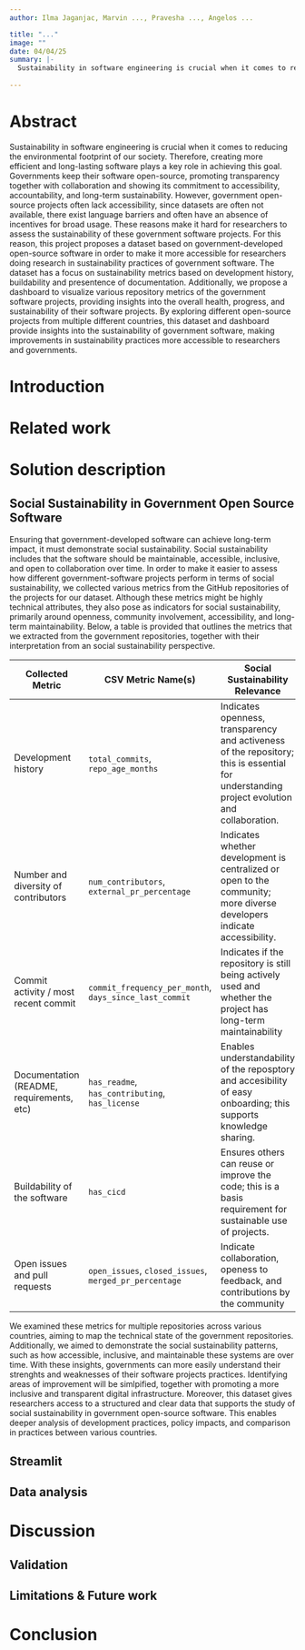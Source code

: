 ```yaml
---
author: Ilma Jaganjac, Marvin ..., Pravesha ..., Angelos ...

title: "..."
image: ""
date: 04/04/25
summary: |-
  Sustainability in software engineering is crucial when it comes to reducing the environmental footprint of our society. Therefore, creating more efficient and long-lasting software plays a key role in achieving this goal. Governments keep their software open-source, promoting transparency together with collaboration and showing its commitment to accessibility, accountability, and long-term sustainability. However, government open-source projects often lack accessibility, since datasets are often not available, there exist language barriers and often have an absence of incentives for broad usage. These reasons make it hard for researchers to assess the sustainability of these government software projects. For this reason, this project proposes a dataset based on government-developed open-source software in order to make it more accessible for researchers doing research in sustainability practices of government software. The dataset has a focus on sustainability metrics based on development history, buildability and presentence of documentation. Additionally, we propose a dashboard to visualize various repository metrics of the government software projects, providing insights into the overall health, progress, and sustainability of their software projects. By exploring different open-source projects from multiple different countries, this dataset and dashboard provide insights into the sustainability of government software, making improvements in sustainability practices more accessible to researchers and governments.
  
---
```


# Abstract
Sustainability in software engineering is crucial when it comes to reducing the environmental footprint of our society. Therefore, creating more efficient and long-lasting software plays a key role in achieving this goal. Governments keep their software open-source, promoting transparency together with collaboration and showing its commitment to accessibility, accountability, and long-term sustainability. However, government open-source projects often lack accessibility, since datasets are often not available, there exist language barriers and often have an absence of incentives for broad usage. These reasons make it hard for researchers to assess the sustainability of these government software projects. For this reason, this project proposes a dataset based on government-developed open-source software in order to make it more accessible for researchers doing research in sustainability practices of government software. The dataset has a focus on sustainability metrics based on development history, buildability and presentence of documentation. Additionally, we propose a dashboard to visualize various repository metrics of the government software projects, providing insights into the overall health, progress, and sustainability of their software projects. By exploring different open-source projects from multiple different countries, this dataset and dashboard provide insights into the sustainability of government software, making improvements in sustainability practices more accessible to researchers and governments.

# Introduction

# Related work

# Solution description


## Social Sustainability in Government Open Source Software
Ensuring that government-developed software can achieve long-term impact, it must demonstrate social sustainability. Social sustainability includes that the software should be maintainable, accessible, inclusive, and open to collaboration over time.  In order to make it easier to assess how different government-software projects perform in terms of social sustainability, we collected various metrics from the GitHub repositories of the projects for our dataset. Although these metrics might be highly technical attributes, they also pose as indicators for social sustainability, primarily around openness, community involvement, accessibility, and long-term maintainability. Below, a table is provided that outlines the metrics that we extracted from the government repositories, together with their interpretation from an social sustainability perspective.


| **Collected Metric**                       | **CSV Metric Name(s)**                                   | **Social Sustainability Relevance**                                                                 |
|-------------------------------------------|-----------------------------------------------------------|------------------------------------------------------------------------------------------------------|
| Development history           | `total_commits`, `repo_age_months`                        | Indicates openness, transparency and activeness of the repository; this is essential for understanding project evolution and collaboration. |
| Number and diversity of contributors      | `num_contributors`, `external_pr_percentage`              | Indicates whether development is centralized or open to the community; more diverse developers indicate accessibility. |
| Commit activity / most recent commit          | `commit_frequency_per_month`, `days_since_last_commit`    | Indicates if the repository is still being actively used and whether the project has long-term maintainability 
| Documentation (README, requirements, etc) | `has_readme`, `has_contributing`, `has_license`           | Enables understandability of the reposptory and accesibility of easy onboarding; this supports knowledge sharing.                                 |
| Buildability of the software              | `has_cicd`                                                | Ensures others can reuse or improve the code; this is a basis requirement for sustainable use of projects.                 |
| Open issues and pull requests          | `open_issues`, `closed_issues`, `merged_pr_percentage`    | Indicate collaboration, openess to feedback, and contributions by the community                          |

We examined these metrics for multiple repositories across various countries, aiming to map the technical state of the government repositories. Additionally, we aimed to demonstrate the social sustainability patterns, such as how accessible, inclusive, and maintainable these systems are over time. With these insights, governments can more easily understand their strenghts and weaknesses of their software projects practices. Identifying areas of improvement will be simlpified, together with promoting a more inclusive and transparent digital infrastructure. Moreover, this dataset gives researchers access to a structured and clear data that supports the study of social sustainability in government open-source software. This enables deeper analysis of development practices, policy impacts, and comparison in practices between various countries.

## Streamlit

## Data analysis

# Discussion

## Validation

## Limitations & Future work

# Conclusion